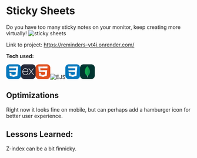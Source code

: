 # Sticky Sheets

Do you have too many sticky notes on your monitor, keep creating more virtually!
<img src="https://peterjcng.netlify.app/static/media/mock1.999e65af23cddd8e0c9a.png" alt="sticky sheets"/>

Link to project: https://reminders-yt4i.onrender.com/

**Tech used:**

<div alignt="left"><img src="https://github.com/tandpfun/skill-icons/blob/main/icons/CSS.svg" alt="CSS" width="40" height="40"/><img src="https://github.com/tandpfun/skill-icons/blob/main/icons/ExpressJS-Dark.svg" alt="express" width="40" height="40"/><img src="https://github.com/tandpfun/skill-icons/blob/main/icons/HTML.svg" alt="HTML" width="40" height="40"/><img src="https://firebasestorage.googleapis.com/v0/b/foodie-1ba1a.appspot.com/o/icons8-ejs-48.png?alt=media&token=a04bb0c0-799c-49ea-8a76-dd4da155802b" alt="EJS" width="40" height="40"/><img src="https://github.com/tandpfun/skill-icons/blob/main/icons/CSS.svg" alt="CSS" width="40" height="40"/><img src="https://github.com/tandpfun/skill-icons/blob/main/icons/MongoDB.svg" alt="MongoDB" width="40" height="40"/> </div>

## Optimizations

Right now it looks fine on mobile, but can perhaps add a hamburger icon for better user experience.

## Lessons Learned:

Z-index can be a bit finnicky.
